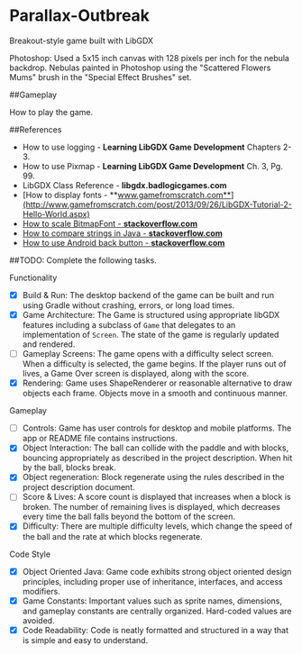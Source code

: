 # Parallax-Outbreak
Breakout-style game built with LibGDX


Photoshop: Used a 5x15 inch canvas with 128 pixels per inch for the nebula backdrop.
Nebulas painted in Photoshop using the "Scattered Flowers Mums" brush in the "Special Effect Brushes" set.

##Gameplay

How to play the game.

##References

- How to use logging - **Learning LibGDX Game Development** Chapters 2-3.
- How to use Pixmap - **Learning LibGDX Game Development** Ch. 3, Pg. 99.
- LibGDX Class Reference - **libgdx.badlogicgames.com**
- [How to display fonts - **www.gamefromscratch.com**](http://www.gamefromscratch.com/post/2013/09/26/LibGDX-Tutorial-2-Hello-World.aspx)
- [How to scale BitmapFont - **stackoverflow.com**](http://stackoverflow.com/questions/29814995/java-libgdx-bitmapfont-setscale-method-not-working)
- [How to compare strings in Java - **stackoverflow.com**](http://stackoverflow.com/questions/513832/how-do-i-compare-strings-in-java)
- [How to use Android back button - **stackoverflow.com**](http://stackoverflow.com/questions/7223723/in-libgdx-how-do-i-get-input-from-the-back-button)


##TODO: Complete the following tasks.

Functionality
- [x] Build & Run:
    The desktop backend of the game can be built and run using Gradle without
    crashing, errors, or long load times.
- [x] Game Architecture:
    The Game is structured using appropriate libGDX features including a
    subclass of `Game` that delegates to an implementation of `Screen`. The
    state of the game is regularly updated and rendered.
- [ ] Gameplay Screens:
    The game opens with a difficulty select screen.  When a difficulty is
    selected, the game begins.  If the player runs out of lives, a Game Over
    screen is displayed, along with the score.
- [x] Rendering:
    Game uses ShapeRenderer or reasonable alternative to draw objects each
    frame.  Objects move in a smooth and continuous manner.

Gameplay
- [ ] Controls:
    Game has user controls for desktop and mobile platforms. The app or README
    file contains instructions.
- [x] Object Interaction:
    The ball can collide with the paddle and with blocks, bouncing appropriately
     as described in the project description.  When hit by the ball, blocks break.
- [x] Object regeneration:
    Block regenerate using the rules described in the project description document.
- [ ] Score & Lives:
    A score count is displayed that increases when a block is broken.  The
    number of remaining lives is displayed, which decreases every time the ball
    falls beyond the bottom of the screen.
- [x] Difficulty:
    There are multiple difficulty levels, which change the speed of the ball and
    the rate at which blocks regenerate.

Code Style
- [x] Object Oriented Java:
    Game code exhibits strong object oriented design principles, including
    proper use of inheritance, interfaces, and access modifiers.
- [x] Game Constants:
    Important values such as sprite names, dimensions, and gameplay constants
    are centrally organized. Hard-coded values are avoided.
- [x] Code Readability:
    Code is neatly formatted and structured in a way that is simple and easy
    to understand.